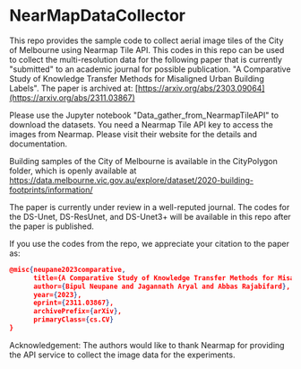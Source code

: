 # NearMapDataCollector
This repo provides the sample code to collect aerial image tiles of the City of Melbourne using Nearmap Tile API. This codes in this repo can be used to collect the multi-resolution data for the following paper that is currently "submitted" to an academic journal for possible publication.
"A Comparative Study of Knowledge Transfer Methods for Misaligned Urban Building Labels". The paper is archived at: [https://arxiv.org/abs/2303.09064](https://arxiv.org/abs/2311.03867)

Please use the Jupyter notebook "Data_gather_from_NearmapTileAPI" to download the datasets. You need a Nearmap Tile API key to access the images from Nearmap. Please visit their website for the details and documentation.

Building samples of the City of Melbourne is available in the CityPolygon folder, which is openly available at https://data.melbourne.vic.gov.au/explore/dataset/2020-building-footprints/information/

The paper is currently under review in a well-reputed journal. The codes for the DS-Unet, DS-ResUnet, and DS-Unet3+ will be available in this repo after the paper is published.

If you use the codes from the repo, we appreciate your citation to the paper as:

```json
@misc{neupane2023comparative,
      title={A Comparative Study of Knowledge Transfer Methods for Misaligned Urban Building Labels}, 
      author={Bipul Neupane and Jagannath Aryal and Abbas Rajabifard},
      year={2023},
      eprint={2311.03867},
      archivePrefix={arXiv},
      primaryClass={cs.CV}
}
```
Acknowledgement:
The authors would like to thank Nearmap for providing the API service to collect the image data for the experiments.
